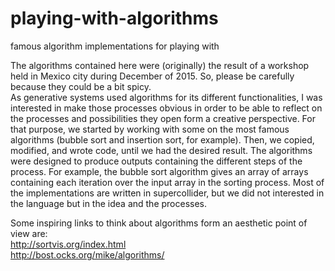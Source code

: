 # playing-with-algorithms
famous algorithm implementations for playing with <br/>

The algorithms contained here were (originally) the result of a workshop held in Mexico city during December of 2015. So, please be carefully because they could be a bit spicy.<br/>
As generative systems used algorithms for its different functionalities, I was interested in make those processes obvious in order to be able to reflect on the processes and possibilities they open form a creative perspective. For that purpose, we started by working with some on the most famous algorithms (bubble sort and insertion sort, for example). Then, we copied, modified, and wrote code, until we had the desired result.
The algorithms were designed to produce outputs containing the different steps of the process. For example, the bubble sort algorithm gives an array of arrays containing each iteration over the input array in the sorting process. Most of the implementations are written in supercollider, but we did not interested in the language but in the idea and the processes.<br/>

Some inspiring links to think about algorithms form an aesthetic point of view are: <br/>
http://sortvis.org/index.html <br/>
http://bost.ocks.org/mike/algorithms/ <br/>
